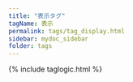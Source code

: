 ```yaml
---
title: "表示タグ"
tagName: 表示
permalink: tags/tag_display.html
sidebar: mydoc_sidebar
folder: tags
---
```

{% include taglogic.html %}
